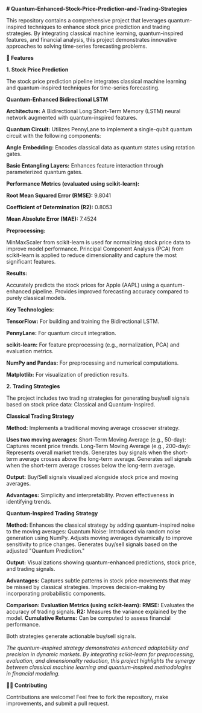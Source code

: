 **﻿# Quantum-Enhanced-Stock-Price-Prediction-and-Trading-Strategies**


This repository contains a comprehensive project that leverages quantum-inspired techniques to enhance stock price prediction and trading strategies. By integrating classical machine learning, quantum-inspired features, and financial analysis, this project demonstrates innovative approaches to solving time-series forecasting problems.

**🚀 Features**

**1. Stock Price Prediction**

The stock price prediction pipeline integrates classical machine learning and quantum-inspired techniques for time-series forecasting.

**Quantum-Enhanced Bidirectional LSTM**

**Architecture:** A Bidirectional Long Short-Term Memory (LSTM) neural network augmented with quantum-inspired features.

**Quantum Circuit:** Utilizes PennyLane to implement a single-qubit quantum circuit with the following components:

**Angle Embedding:** Encodes classical data as quantum states using rotation gates.

**Basic Entangling Layers:** Enhances feature interaction through parameterized quantum gates.

**Performance Metrics (evaluated using scikit-learn):**

**Root Mean Squared Error (RMSE):** 9.8041

**Coefficient of Determination (R2):** 0.8053

**Mean Absolute Error (MAE):** 7.4524

**Preprocessing:**

MinMaxScaler from scikit-learn is used for normalizing stock price data to improve model performance.
Principal Component Analysis (PCA) from scikit-learn is applied to reduce dimensionality and capture the most significant features.

**Results:**

Accurately predicts the stock prices for Apple (AAPL) using a quantum-enhanced pipeline.
Provides improved forecasting accuracy compared to purely classical models.

**Key Technologies:**

**TensorFlow:** For building and training the Bidirectional LSTM.

**PennyLane:** For quantum circuit integration.

**scikit-learn:** For feature preprocessing (e.g., normalization, PCA) and evaluation metrics.

**NumPy and Pandas:** For preprocessing and numerical computations.

**Matplotlib:** For visualization of prediction results.

**2. Trading Strategies**

The project includes two trading strategies for generating buy/sell signals based on stock price data: Classical and Quantum-Inspired.

**Classical Trading Strategy**

**Method:**
Implements a traditional moving average crossover strategy.

**Uses two moving averages:**
Short-Term Moving Average (e.g., 50-day): Captures recent price trends.
Long-Term Moving Average (e.g., 200-day): Represents overall market trends.
Generates buy signals when the short-term average crosses above the long-term average.
Generates sell signals when the short-term average crosses below the long-term average.

**Output:**
Buy/Sell signals visualized alongside stock price and moving averages.

**Advantages:**
Simplicity and interpretability.
Proven effectiveness in identifying trends.

**Quantum-Inspired Trading Strategy**

**Method:**
Enhances the classical strategy by adding quantum-inspired noise to the moving averages:
Quantum Noise: Introduced via random noise generation using NumPy.
Adjusts moving averages dynamically to improve sensitivity to price changes.
Generates buy/sell signals based on the adjusted "Quantum Prediction."

**Output:**
Visualizations showing quantum-enhanced predictions, stock price, and trading signals.

**Advantages:**
Captures subtle patterns in stock price movements that may be missed by classical strategies.
Improves decision-making by incorporating probabilistic components.

**Comparison:**
**Evaluation Metrics (using scikit-learn):**
**RMSE:** Evaluates the accuracy of trading signals.
**R2:** Measures the variance explained by the model.
**Cumulative Returns:** Can be computed to assess financial performance.

Both strategies generate actionable buy/sell signals.

_The quantum-inspired strategy demonstrates enhanced adaptability and precision in dynamic markets.
By integrating scikit-learn for preprocessing, evaluation, and dimensionality reduction, this project highlights the synergy between classical machine learning and quantum-inspired methodologies in financial modeling._

**🧑‍💻 Contributing**

Contributions are welcome! Feel free to fork the repository, make improvements, and submit a pull request.
